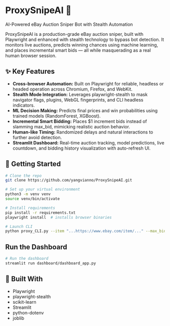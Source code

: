 # ProxySnipeAI 🎯

AI-Powered eBay Auction Sniper Bot with Stealth Automation

ProxySnipeAI is a production-grade eBay auction sniper, built with Playwright and enhanced with stealth technology to bypass bot detection. It monitors live auctions, predicts winning chances using machine learning, and places incremental smart bids — all while masquerading as a real human browser session.

## ✨ Key Features
- **Cross-browser Automation:** Built on Playwright for reliable, headless or headed operation across Chromium, Firefox, and WebKit.
- **Stealth Mode Integration:** Leverages playwright-stealth to mask navigator flags, plugins, WebGL fingerprints, and CLI headless indicators.
- **ML Decision Making:** Predicts final prices and win probabilities using trained models (RandomForest, XGBoost).
- **Incremental Smart Bidding:** Places $1 increment bids instead of slamming max_bid, mimicking realistic auction behavior.
- **Human-like Timing:** Randomized delays and natural interactions to further avoid detection.
- **Streamlit Dashboard:** Real-time auction tracking, model predictions, live countdown, and bidding history visualization with auto-refresh UI.

## 🚀 Getting Started

```bash
# Clone the repo
git clone https://github.com/yangvianno/ProxySnipeAI.git

# Set up your virtual environment
python3 -m venv venv
source venv/bin/activate

# Install requirements
pip install -r requirements.txt
playwright install  # installs browser binaries

# Launch CLI
python proxy_CLI.py --item "...https://www.ebay.com/item/..." --max_bid ... --offset 5
```

## Run the Dashboard

```bash
# Run the dashboard
streamlit run dashboard/dashboard_app.py
```

## 🙌 Built With
- Playwright
- playwright-stealth
- scikit-learn
- Streamlit
- python-dotenv
- joblib

